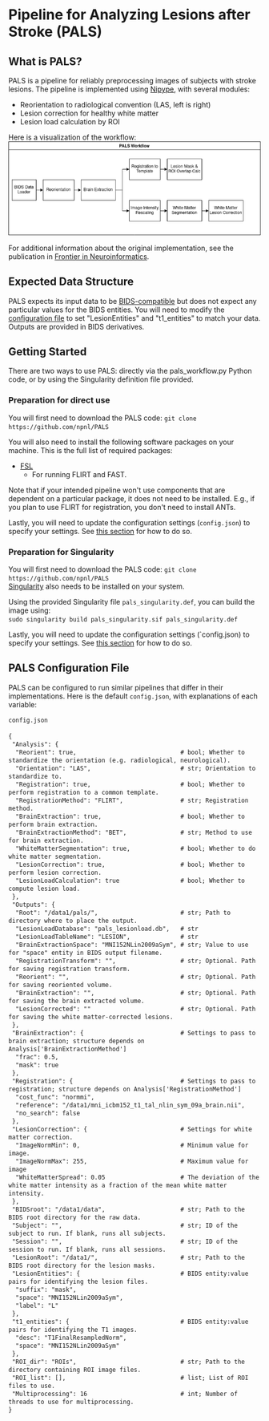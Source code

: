 # Pipeline for Analyzing Lesions after Stroke (PALS)

## What is PALS?
PALS is a pipeline for reliably preprocessing images of subjects with stroke lesions. The pipeline is implemented using [Nipype](https://nipype.readthedocs.io/en/latest/), with several modules:
- Reorientation to radiological convention (LAS, left is right)
- Lesion correction for healthy white matter
- Lesion load calculation by ROI

Here is a visualization of the workflow:  
![pals_workflow](img/pals_workflow.png)

For additional information about the original implementation, see the publication in [Frontier in Neuroinformatics](https://www.frontiersin.org/articles/10.3389/fninf.2018.00063/full).

## Expected Data Structure
PALS expects its input data to be [BIDS-compatible](https://bids-specification.readthedocs.io/en/stable/) but does not expect any particular values for the BIDS entities. You will need to modify the [configuration file](#config) to set "LesionEntities" and "t1_entities" to match your data. Outputs are provided in BIDS derivatives.

## Getting Started
There are two ways to use PALS: directly via the pals_workflow.py Python code, or by using the Singularity definition file provided. 

### Preparation for direct use
You will first need to download the PALS code:
`git clone https://github.com/npnl/PALS`  

You will also need to install the following software packages on your machine. This is the full list of required packages:
- [FSL](https://fsl.fmrib.ox.ac.uk/fsl/fslwiki)
  - For running FLIRT and FAST.
  
Note that if your intended pipeline won't use components that are dependent on a particular package, it does not need to be installed. E.g., if you plan to use FLIRT for registration, you don't need to install ANTs.

Lastly, you will need to update the configuration settings (`config.json`) to specify your settings. See [this section](#config) for how to do so.

### Preparation for Singularity
You will first need to download the PALS code: `git clone https://github.com/npnl/PALS`  
[Singularity](https://sylabs.io/guides/3.9/user-guide/quick_start.html#quick-installation-steps) also needs to be installed on your system.

Using the provided Singularity file `pals_singularity.def`, you can build the image using:  
`sudo singularity build pals_singularity.sif pals_singularity.def`

Lastly, you will need to update the configuration settings (`config.json) to specify your settings. See [this section](#config) for how to do so.

## PALS Configuration File<a name=config></a> 
PALS can be configured to run similar pipelines that differ in their implementations. Here is the default `config.json`, with explanations of each variable:  
```
config.json

{
 "Analysis": {
  "Reorient": true,                             # bool; Whether to standardize the orientation (e.g. radiological, neurological).
  "Orientation": "LAS",                         # str; Orientation to standardize to.
  "Registration": true,                         # bool; Whether to perform registration to a common template.
  "RegistrationMethod": "FLIRT",                # str; Registration method.
  "BrainExtraction": true,                      # bool; Whether to perform brain extraction.
  "BrainExtractionMethod": "BET",               # str; Method to use for brain extraction.
  "WhiteMatterSegmentation": true,              # bool; Whether to do white matter segmentation.
  "LesionCorrection": true,                     # bool; Whether to perform lesion correction.
  "LesionLoadCalculation": true                 # bool; Whether to compute lesion load.
 },
 "Outputs": {
  "Root": "/data1/pals/",                       # str; Path to directory where to place the output.				        
  "LesionLoadDatabase": "pals_lesionload.db",   # str
  "LesionLoadTableName": "LESION",              # str
  "BrainExtractionSpace": "MNI152NLin2009aSym",	# str; Value to use for "space" entity in BIDS output filename. 
  "RegistrationTransform": "",                  # str; Optional. Path for saving registration transform. 
  "Reorient": "",					            # str; Optional. Path for saving reoriented volume.
  "BrainExtraction": "",                        # str; Optional. Path for saving the brain extracted volume.
  "LesionCorrected": ""                         # str; Optional. Path for saving the white matter-corrected lesions.
 },
 "BrainExtraction": {                           # Settings to pass to brain extraction; structure depends on Analysis['BrainExtractionMethod']
  "frac": 0.5,
  "mask": true
 },
 "Registration": {                              # Settings to pass to registration; structure depends on Analysis['RegistrationMethod']
  "cost_func": "normmi",
  "reference": "/data1/mni_icbm152_t1_tal_nlin_sym_09a_brain.nii",
  "no_search": false
 },
 "LesionCorrection": {                          # Settings for white matter correction.
  "ImageNormMin": 0,                            # Minimum value for image.
  "ImageNormMax": 255,                          # Maximum value for image
  "WhiteMatterSpread": 0.05                     # The deviation of the white matter intensity as a fraction of the mean white matter intensity.
 },
 "BIDSroot": "/data1/data",                     # str; Path to the BIDS root directory for the raw data.
 "Subject": "",                                 # str; ID of the subject to run. If blank, runs all subjects.
 "Session": "",                                 # str; ID of the session to run. If blank, runs all sessions.
 "LesionRoot": "/data1/",                       # str; Path to the BIDS root directory for the lesion masks.
 "LesionEntities": {                            # BIDS entity:value pairs for identifying the lesion files. 
  "suffix": "mask",
  "space": "MNI152NLin2009aSym",
  "label": "L"
 },
 "t1_entities": {                               # BIDS entity:value pairs for identifying the T1 images.
  "desc": "T1FinalResampledNorm",
  "space": "MNI152NLin2009aSym"
 },
 "ROI_dir": "ROIs",                             # str; Path to the directory containing ROI image files.
 "ROI_list": [],                                # list; List of ROI files to use.
 "Multiprocessing": 16                          # int; Number of threads to use for multiprocessing.
}
```